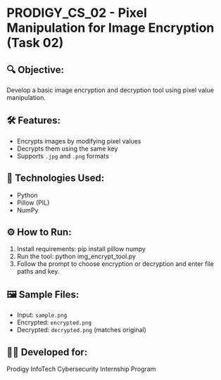 # PRODIGY_CS_02 - Pixel Manipulation for Image Encryption (Task 02)
## 🔍 Objective:
Develop a basic image encryption and decryption tool using pixel value manipulation.

## 🛠️ Features:
- Encrypts images by modifying pixel values
- Decrypts them using the same key
- Supports `.jpg` and `.png` formats

## 🧠 Technologies Used:
- Python
- Pillow (PIL)
- NumPy

## ⚙️ How to Run:
1. Install requirements:
   pip install pillow numpy
2. Run the tool:
   python img_encrypt_tool.py
3. Follow the prompt to choose encryption or decryption and enter file paths and key.

## 🖼️ Sample Files:
- Input: `sample.png`
- Encrypted: `encrypted.png`
- Decrypted: `decrypted.png` (matches original)

## 👨‍💻 Developed for:
Prodigy InfoTech Cybersecurity Internship Program
